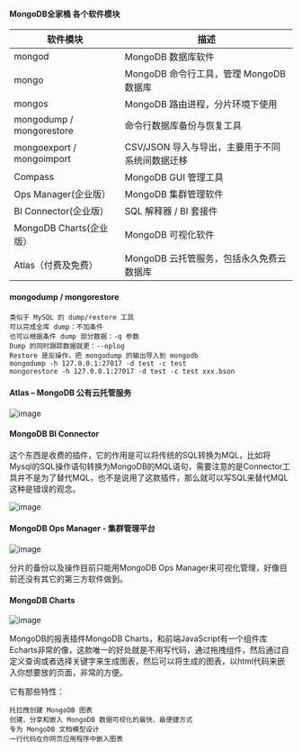 #### MongoDB全家桶 各个软件模块

| 软件模块  | 描述 |
|  ----  | ---- |
| mongod  | MongoDB 数据库软件 |
| mongo  | MongoDB 命令行工具，管理 MongoDB 数据库 |
| mongos  | MongoDB 路由进程，分片环境下使用|
| mongodump / mongorestore  | 命令行数据库备份与恢复工具|
| mongoexport / mongoimport  | CSV/JSON 导入与导出，主要用于不同系统间数据迁移|
| Compass  | MongoDB GUI 管理工具|
| Ops Manager(企业版）  | MongoDB 集群管理软件|
| BI Connector(企业版） | SQL 解释器 / BI 套接件|
| MongoDB Charts(企业版） | MongoDB 可视化软件|
| Atlas（付费及免费） | MongoDB 云托管服务，包括永久免费云数据库|

#### mongodump / mongorestore
```
类似于 MySQL 的 dump/restore 工具
可以完成全库 dump：不加条件
也可以根据条件 dump 部分数据：-q 参数
Dump 的同时跟踪数据就更：--oplog
Restore 是反操作，把 mongodump 的输出导入到 mongodb
mongodump -h 127.0.0.1:27017 -d test -c test
mongorestore -h 127.0.0.1:27017 -d test -c test xxx.bson
```

#### Atlas – MongoDB 公有云托管服务
![image](/mongodb/mongo-Atlas.png) 

#### MongoDB BI Connector
这个东西是收费的插件，它的作用是可以将传统的SQL转换为MQL，比如将Mysql的SQL操作语句转换为MongoDB的MQL语句，需要注意的是Connector工具并不是为了替代MQL，也不是说用了这款插件，那么就可以写SQL来替代MQL这种是错误的观念。

![image](/mongodb/mongo-connector.png) 

#### MongoDB Ops Manager - 集群管理平台
![image](/mongodb/mongo-manager.png) 

分片的备份以及操作目前只能用MongoDB Ops Manager来可视化管理，好像目前还没有其它的第三方软件做到。

#### MongoDB Charts
![image](/mongodb/mongo-map.png) 

MongoDB的报表插件MongoDB Charts，和前端JavaScript有一个组件库Echarts非常的像，这款唯一的好处就是不用写代码，通过拖拽组件，然后通过自定义查询或者选择关键字来生成图表，然后可以将生成的图表，以html代码来嵌入你想要放的页面，非常的方便。

它有那些特性：
```
托拉拽创建 MongoDB 图表
创建、分享和嵌入 MongoDB 数据可视化的最快、最便捷方式
专为 MongoDB 文档模型设计
一行代码在你网页应用程序中嵌入图表
```










